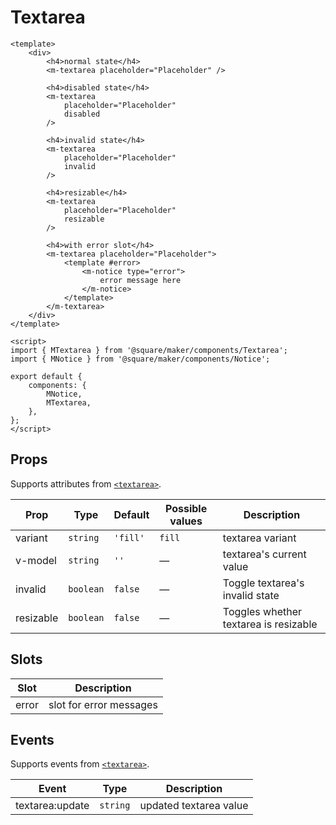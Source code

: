 # Textarea

```vue
<template>
	<div>
		<h4>normal state</h4>
		<m-textarea placeholder="Placeholder" />

		<h4>disabled state</h4>
		<m-textarea
			placeholder="Placeholder"
			disabled
		/>

		<h4>invalid state</h4>
		<m-textarea
			placeholder="Placeholder"
			invalid
		/>

		<h4>resizable</h4>
		<m-textarea
			placeholder="Placeholder"
			resizable
		/>

		<h4>with error slot</h4>
		<m-textarea placeholder="Placeholder">
			<template #error>
				<m-notice type="error">
					error message here
				</m-notice>
			</template>
		</m-textarea>
	</div>
</template>

<script>
import { MTextarea } from '@square/maker/components/Textarea';
import { MNotice } from '@square/maker/components/Notice';

export default {
	components: {
		MNotice,
		MTextarea,
	},
};
</script>
```

<!-- api-tables:start -->
## Props

Supports attributes from [`<textarea>`](https://developer.mozilla.org/en-US/docs/Web/HTML/Element/textarea).

| Prop      | Type      | Default  | Possible values | Description                           |
| --------- | --------- | -------- | --------------- | ------------------------------------- |
| variant   | `string`  | `'fill'` | `fill`          | textarea variant                      |
| v-model   | `string`  | `''`     | —               | textarea's current value              |
| invalid   | `boolean` | `false`  | —               | Toggle textarea's invalid state       |
| resizable | `boolean` | `false`  | —               | Toggles whether textarea is resizable |


## Slots

| Slot  | Description             |
| ----- | ----------------------- |
| error | slot for error messages |


## Events

Supports events from [`<textarea>`](https://developer.mozilla.org/en-US/docs/Web/HTML/Element/textarea).

| Event           | Type     | Description            |
| --------------- | -------- | ---------------------- |
| textarea:update | `string` | updated textarea value |
<!-- api-tables:end -->

